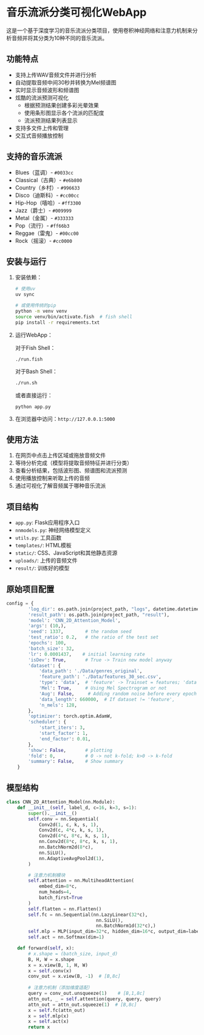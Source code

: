 # 音乐流派分类可视化WebApp

这是一个基于深度学习的音乐流派分类项目，使用卷积神经网络和注意力机制来分析音频并将其分类为10种不同的音乐流派。

## 功能特点

- 支持上传WAV音频文件并进行分析
- 自动提取音频中间30秒并转换为Mel频谱图
- 实时显示音频波形和频谱图
- 炫酷的流派预测可视化
    - 根据预测结果创建多彩光晕效果
    - 使用条形图显示各个流派的匹配度
    - 流派预测结果列表显示
- 支持多文件上传和管理
- 交互式音频播放控制

## 支持的音乐流派

- Blues（蓝调）- `#0033cc`
- Classical（古典）- `#e6b800`
- Country（乡村）- `#996633`
- Disco（迪斯科）- `#cc00cc`
- Hip-Hop（嘻哈）- `#ff3300`
- Jazz（爵士）- `#009999`
- Metal（金属）- `#333333`
- Pop（流行）- `#ff66b3`
- Reggae（雷鬼）- `#00cc00`
- Rock（摇滚）- `#cc0000`

## 安装与运行

1. 安装依赖：

    ```bash
    # 使用uv
    uv sync

    # 或使用传统的pip
    python -m venv venv
    source venv/bin/activate.fish  # fish shell
    pip install -r requirements.txt
    ```

2. 运行WebApp：

    对于Fish Shell：

    ```fish
    ./run.fish
    ```

    对于Bash Shell：

    ```bash
    ./run.sh
    ```

    或者直接运行：

    ```
    python app.py
    ```

3. 在浏览器中访问：`http://127.0.0.1:5000`

## 使用方法

1. 在网页中点击上传区域或拖放音频文件
2. 等待分析完成（模型将提取音频特征并进行分类）
3. 查看分析结果，包括波形图、频谱图和流派预测
4. 使用播放控制来听取上传的音频
5. 通过可视化了解音频属于哪种音乐流派

## 项目结构

- `app.py`: Flask应用程序入口
- `nnmodels.py`: 神经网络模型定义
- `utils.py`: 工具函数
- `templates/`: HTML模板
- `static/`: CSS、JavaScript和其他静态资源
- `uploads/`: 上传的音频文件
- `result/`: 训练好的模型

## 原始项目配置

```Python
config = {
        'log_dir': os.path.join(project_path, "logs", datetime.datetime.now().strftime("%Y%m%d-%H%M%S")),
        'result_path': os.path.join(project_path, "result"),
        'model': 'CNN_2D_Attention_Model',
        'args': (10,),
        'seed': 1337,        # the random seed
        'test_ratio': 0.2,   # the ratio of the test set
        'epochs': 100,
        'batch_size': 32,
        'lr': 0.0001437,    # initial learning rate
        'isDev': True,       # True -> Train new model anyway
        'dataset': {
            'data_path': './Data/genres_original',
            'feature_path': './Data/features_30_sec.csv',
            'type': 'data',  # 'feature' -> Trainset = features; 'data' -> Trainset = Datas
            'Mel': True,     # Using Mel Spectrogram or not
            'Aug': False,     # Adding random noise before every epoch (May slow down the training) or not
            'data_length': 660000,  # If dataset != 'feature',
            'n_mels': 128,
        },
        'optimizer': torch.optim.AdamW,
        'scheduler': {
            'start_iters': 3,
            'start_factor': 1,
            'end_factor': 0.01,
        },
        'show': False,       # plotting
        'fold': 0,           # 0 -> not k-fold; k>0 -> k-fold
        'summary': False,    # Show summary
    }
```

## 模型结构

```Python
class CNN_2D_Attention_Model(nn.Module):
    def __init__(self, label_d, c=16, k=3, s=1):
        super().__init__()
        self.conv = nn.Sequential(
            Conv2d(1, c, k, s, 1),
            Conv2d(c, 4*c, k, s, 1),
            Conv2d(4*c, 8*c, k, s, 1),
            nn.Conv2d(8*c, 8*c, k, s, 1),
            nn.BatchNorm2d(8*c),
            nn.SiLU(),
            nn.AdaptiveAvgPool2d(1),
        )

        # 注意力机制模块
        self.attention = nn.MultiheadAttention(
            embed_dim=8*c,
            num_heads=4,
            batch_first=True
        )
        self.flatten = nn.Flatten()
        self.fc = nn.Sequential(nn.LazyLinear(32*c),
                                 nn.SiLU(),
                                 nn.BatchNorm1d(32*c),)
        self.mlp = MLP(input_dim=32*c, hidden_dim=16*c, output_dim=label_d, dropout=0.6)
        self.act = nn.Softmax(dim=1)

    def forward(self, x):
        # x.shape = (batch_size, input_d)
        B, H, W = x.shape
        x = x.view(B, 1, H, W)
        x = self.conv(x)
        conv_out = x.view(B, -1)  # [B,8c]
        
        # 注意力机制（添加维度适配）
        query = conv_out.unsqueeze(1)    # [B,1,8c]
        attn_out, _ = self.attention(query, query, query)
        attn_out = attn_out.squeeze(1)  # [B,8c]
        x = self.fc(attn_out)
        x = self.mlp(x)
        x = self.act(x)
        return x
```
